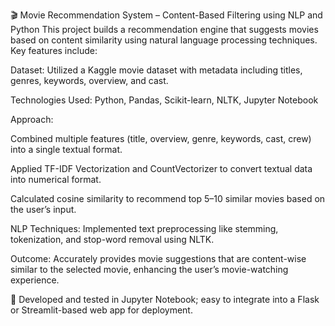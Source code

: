 🎬 Movie Recommendation System – Content-Based Filtering using NLP and Python
This project builds a recommendation engine that suggests movies based on content similarity using natural language processing techniques.
Key features include:

Dataset: Utilized a Kaggle movie dataset with metadata including titles, genres, keywords, overview, and cast.

Technologies Used: Python, Pandas, Scikit-learn, NLTK, Jupyter Notebook

Approach:

Combined multiple features (title, overview, genre, keywords, cast, crew) into a single textual format.

Applied TF-IDF Vectorization and CountVectorizer to convert textual data into numerical format.

Calculated cosine similarity to recommend top 5–10 similar movies based on the user’s input.

NLP Techniques: Implemented text preprocessing like stemming, tokenization, and stop-word removal using NLTK.

Outcome: Accurately provides movie suggestions that are content-wise similar to the selected movie, enhancing the user’s movie-watching experience.

📁 Developed and tested in Jupyter Notebook; easy to integrate into a Flask or Streamlit-based web app for deployment.

